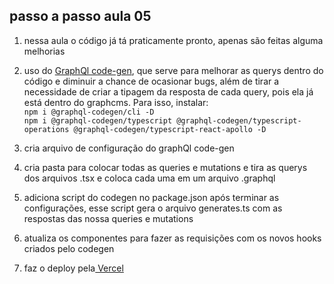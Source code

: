 ## passo a passo aula 05

1. nessa aula o código já tá praticamente pronto, apenas são feitas alguma melhorias

2. uso do <a href="https://www.graphql-code-generator.com/">GraphQl code-gen</a>, que serve para melhorar as querys dentro do código e diminuir a chance de ocasionar bugs, além de tirar a necessidade de criar a tipagem da resposta de cada query, pois ela já está dentro do graphcms. Para isso, instalar:
   <br>
   `npm i @graphql-codegen/cli -D`
   <br>
   `npm i @graphql-codegen/typescript @graphql-codegen/typescript-operations @graphql-codegen/typescript-react-apollo -D`

3. cria arquivo de configuração do graphQl code-gen

4. cria pasta para colocar todas as queries e mutations e tira as querys dos arquivos .tsx e coloca cada uma em um arquivo .graphql

5. adiciona script do codegen no package.json após terminar as configurações, esse script gera o arquivo generates.ts com as respostas das nossa queries e mutations

6. atualiza os componentes para fazer as requisições com os novos hooks criados pelo codegen

7. faz o deploy pela<a href="https://vercel.com/"> Vercel</a>

